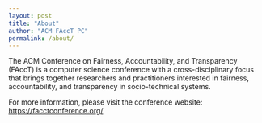 ```yaml
---
layout: post
title: "About"
author: "ACM FAccT PC"
permalink: /about/
---
```


The ACM Conference on Fairness, Accountability, and Transparency (FAccT) is a computer science conference with a cross-disciplinary focus that brings together researchers and practitioners interested in fairness, accountability, and transparency in socio-technical systems.

For more information, please visit the conference website: https://facctconference.org/
